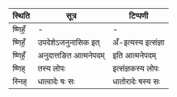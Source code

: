 | स्थिति | सूत्र | टिप्पणी |
| ----- | ------- | ------ |
| ष्णिहँ॒ | - | - |
| ष्णिहँ॒ | उपदेशेऽजनुनासिक इत् | अँ-इत्यस्य इत्संज्ञा |
| ष्णिहँ॒ | अनुदात्तङित आत्मनेपदम् | इति आत्मनेपदम् |
| ष्णिह् | तस्य लोपः | इत्संज्ञकस्य लोपः |
| स्निह् | धात्वादेः षः सः | धातोरादेः षस्य सः |
